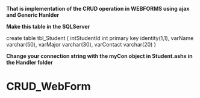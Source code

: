 <b>That is implementation of the CRUD operation in WEBFORMS using ajax and Generic Hanlder</b>


<b> Make this table in the SQLServer</b>

create table tbl_Student
(
intStudentId int primary key identity(1,1),
varName varchar(50),
varMajor varchar(30),
varContact varchar(20)
)

<b> Change your connection string with the myCon object in Student.ashx in the Handler folder</b>


# CRUD_WebForm
